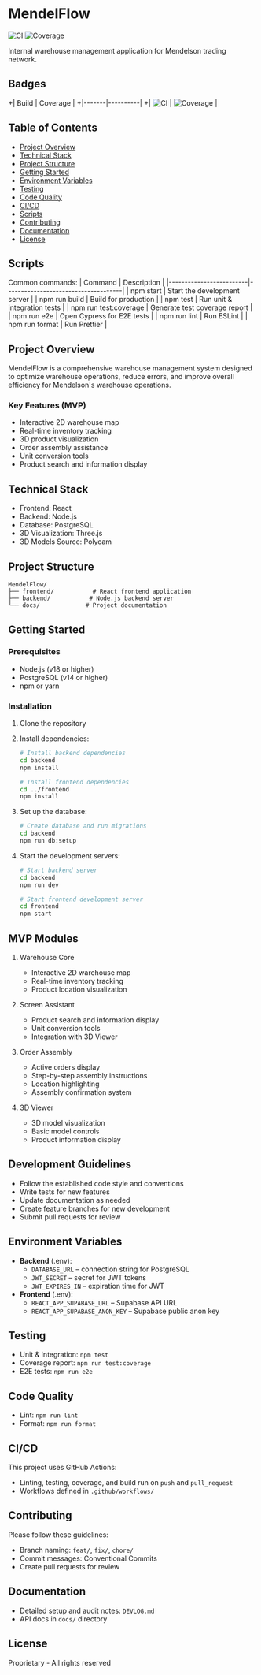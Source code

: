# MendelFlow

<!-- Badges: build status, coverage -->
![CI](https://img.shields.io/github/actions/workflow/status/username/MendelFlow/main.yml?branch=main)
![Coverage](https://img.shields.io/badge/coverage-0%25-brightgreen)

Internal warehouse management application for Mendelson trading network.

## Badges
+| Build | Coverage |
+|-------|----------|
+| ![CI](https://img.shields.io/github/actions/workflow/status/username/MendelFlow/main.yml?branch=main) | ![Coverage](https://img.shields.io/badge/coverage-0%25-brightgreen) |

## Table of Contents
- [Project Overview](#project-overview)
- [Technical Stack](#technical-stack)
- [Project Structure](#project-structure)
- [Getting Started](#getting-started)
- [Environment Variables](#environment-variables)
- [Testing](#testing)
- [Code Quality](#code-quality)
- [CI/CD](#cicd)
- [Scripts](#scripts)
- [Contributing](#contributing)
- [Documentation](#documentation)
- [License](#license)

## Scripts
Common commands:
| Command                 | Description                         |
|-------------------------|-------------------------------------|
| npm start               | Start the development server        |
| npm run build           | Build for production                |
| npm test                | Run unit & integration tests        |
| npm run test:coverage   | Generate test coverage report       |
| npm run e2e             | Open Cypress for E2E tests         |
| npm run lint            | Run ESLint                          |
| npm run format          | Run Prettier                        |

## Project Overview

MendelFlow is a comprehensive warehouse management system designed to optimize warehouse operations, reduce errors, and improve overall efficiency for Mendelson's warehouse operations.

### Key Features (MVP)

- Interactive 2D warehouse map
- Real-time inventory tracking
- 3D product visualization
- Order assembly assistance
- Unit conversion tools
- Product search and information display

## Technical Stack

- Frontend: React
- Backend: Node.js
- Database: PostgreSQL
- 3D Visualization: Three.js
- 3D Models Source: Polycam

## Project Structure

```
MendelFlow/
├── frontend/           # React frontend application
├── backend/           # Node.js backend server
└── docs/             # Project documentation
```

## Getting Started

### Prerequisites

- Node.js (v18 or higher)
- PostgreSQL (v14 or higher)
- npm or yarn

### Installation

1. Clone the repository
2. Install dependencies:
   ```bash
   # Install backend dependencies
   cd backend
   npm install

   # Install frontend dependencies
   cd ../frontend
   npm install
   ```

3. Set up the database:
   ```bash
   # Create database and run migrations
   cd backend
   npm run db:setup
   ```

4. Start the development servers:
   ```bash
   # Start backend server
   cd backend
   npm run dev

   # Start frontend development server
   cd frontend
   npm start
   ```

## MVP Modules

1. Warehouse Core
   - Interactive 2D warehouse map
   - Real-time inventory tracking
   - Product location visualization

2. Screen Assistant
   - Product search and information display
   - Unit conversion tools
   - Integration with 3D Viewer

3. Order Assembly
   - Active orders display
   - Step-by-step assembly instructions
   - Location highlighting
   - Assembly confirmation system

4. 3D Viewer
   - 3D model visualization
   - Basic model controls
   - Product information display

## Development Guidelines

- Follow the established code style and conventions
- Write tests for new features
- Update documentation as needed
- Create feature branches for new development
- Submit pull requests for review

## Environment Variables
- **Backend** (.env):
  - `DATABASE_URL` – connection string for PostgreSQL
  - `JWT_SECRET` – secret for JWT tokens
  - `JWT_EXPIRES_IN` – expiration time for JWT
- **Frontend** (.env):
  - `REACT_APP_SUPABASE_URL` – Supabase API URL
  - `REACT_APP_SUPABASE_ANON_KEY` – Supabase public anon key

## Testing
- Unit & Integration: `npm test`
- Coverage report: `npm run test:coverage`
- E2E tests: `npm run e2e`

## Code Quality
- Lint: `npm run lint`
- Format: `npm run format`

## CI/CD
This project uses GitHub Actions:
- Linting, testing, coverage, and build run on `push` and `pull_request`
- Workflows defined in `.github/workflows/`

## Contributing
Please follow these guidelines:
- Branch naming: `feat/`, `fix/`, `chore/`
- Commit messages: Conventional Commits
- Create pull requests for review

## Documentation
- Detailed setup and audit notes: `DEVLOG.md`
- API docs in `docs/` directory

## License

Proprietary - All rights reserved 